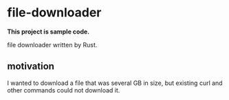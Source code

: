 # file-downloader
**This project is sample code.**

file downloader written by Rust.


## motivation

I wanted to download a file that was several GB in size, but existing curl and other commands could not download it.

